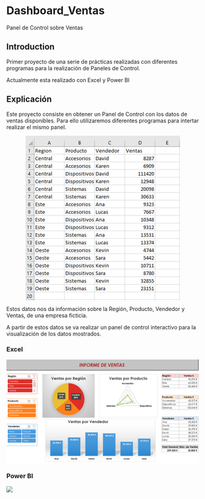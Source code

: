# Dashboard_Ventas
Panel de Control sobre Ventas

## Introduction
Primer proyecto de una serie de prácticas realizadas con diferentes programas para la realización de Paneles de Control.

Actualmente esta realizado con Excel y Power BI

## Explicación
Este proyecto consiste en obtener un Panel de Control con los datos de ventas disponibles. Para ello utilizaremos diferentes programas para intertar realizar el mismo panel.

<img src="Ventas.PNG" style="display: block; margin: auto;">

Estos datos nos da información sobre la Región, Producto, Vendedor y Ventas, de una empresa ficticia.

A partir de estos datos se va realizar un panel de control interactivo para la visualización de los datos mostrados.

### Excel

<img src="Excel/Informe_Ventas_Excel.PNG" style="display: block; margin: auto;">


### Power BI

<img src="Power BI/Infome_Ventas_PowerBI.PNG.PNG" style="display: block; margin: auto;">

